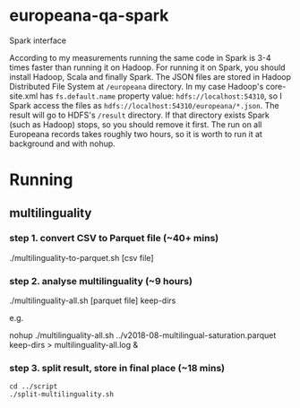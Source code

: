 # europeana-qa-spark
Spark interface

According to my measurements running the same code in Spark is 3-4 times faster than running it on Hadoop.
For running it on Spark, you should install Hadoop, Scala and finally Spark. The JSON files are stored in Hadoop Distributed File System at `/europeana` directory. In my case Hadoop's core-site.xml has `fs.default.name` property value: `hdfs://localhost:54310`, so I Spark access the files as `hdfs://localhost:54310/europeana/*.json`. The result will go to HDFS's `/result` directory. If that directory exists Spark (such as Hadoop) stops, so you should remove it first. The run on all Europeana records takes roughly two hours, so it is worth to run it at background and with nohup.

# Running
## multilinguality

### step 1. convert CSV to Parquet file (~40+ mins)
./multilinguality-to-parquet.sh [csv file]

### step 2. analyse multilinguality (~9 hours)
./multilinguality-all.sh [parquet file] keep-dirs

e.g.

nohup ./multilinguality-all.sh ../v2018-08-multilingual-saturation.parquet keep-dirs > multilinguality-all.log &

### step 3. split result, store in final place (~18 mins)
```
cd ../script
./split-multilinguality.sh
```


